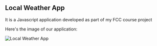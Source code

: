 ## Local Weather App
It is a Javascript application developed as part of my FCC course project



Here's the image of our application:

 
![Local Weather App](https://github.com/Ajeet-shukla/FCC-Projects/blob/master/LocalWeatherApp/Screenshot%20from%202016-10-17%2023-02-31.png "Local Weather App")


